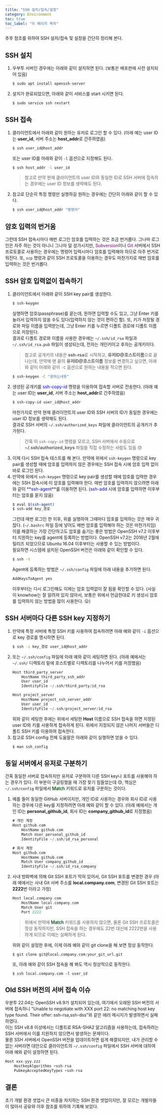 ```yaml
---
title: "SSH 설치/접속/설정"
category: Environment
toc: true
toc_label: "이 페이지 목차"
---
```


추후 참조를 위하여 SSH 설치/접속 및 설정을 간단히 정리해 본다.

## SSH 설치
1. 우부투 서버인 경우에는 아래와 같이 설치하면 된다. (보통은 배포판에 사전 설치되어 있음)
   ```bash
   $ sudo apt install openssh-server
   ```
1. 설치가 완료되었으면, 아래와 같이 서비스를 start 시키면 된다.
   ```bash
   $ sudo service ssh restart
   ```

## SSH 접속
1. 클라이언트에서 아래와 같이 원하는 유저로 로그인 할 수 있다. (아래 예는 user ID는 **user_id**, 서버 주소는 **host_addr**로 간주하였음)
   ```bash
   $ ssh user_id@host_addr
   ```
   또는 user ID를 아래와 같이 `-l` 옵션으로 지정해도 된다.
   ```bash
   $ ssh host_addr -l user_id
   ```
   > 참고로 만약 현재 클라이언트의 user ID와 동일한 ID로 SSH 서버에 접속하는 경우에는 user ID 정보를 생략해도 된다.
1. 참고로 단순히 특정 명령만 실행하길 원하는 경우에는 간단히 아래와 같이 할 수 있다.
   ```bash
   $ ssh user_id@host_addr "명령어"
   ```

## 암호 입력의 번거움
그런데 SSH 접속시마다 매번 로그인 암호를 입력하는 것은 조금 번거롭다. 그나마 로그인은 자주 하는 것이 아니니 그나마 덜 성가시지만, <font color=purple>Subversion</font>이나 <font color=purple>Git</font> 서버에서 SSH 프로토콜로 사용하는 경우에는 명령어 입력시마다 암호를 입력해야 하므로 아주 번거로워진다. 또, `scp` 명령과 같이 SSH 프로토콜을 이용하는 경우도 마찬가지로 매번 암호를 입력하는 것은 번거롭다.

## SSH 암호 입력없이 접속하기
1. 클라이언트에서 아래와 같이 SSH key pair를 생성한다.
   ```bash
   $ ssh-keygen
   ```
   실행하면 암호(passphrase)를 묻는데, 원하면 입력할 수도 있고, 그냥 Enter 키를 눌러서 입력하지 않을 수도 있다(입력하지 않는 것이 편하긴 함). 또, 키가 저장될 경로와 파일 이름을 입력받는데, 그냥 Enter 키를 누르면 디폴트 경로에 디폴트 이름으로 저장된다.  
   결과로 디폴트 경로와 이름을 사용한 경우에는 `~/.ssh/id_rsa` 파일과 `~/.ssh/id_rsa.pub` 파일이 생성되는데, 전자는 개인키이고 후자는 공개키이다.
   > 참고로 공개키의 내용은 **ssh-rsa**로 시작하고, **유저ID@호스트이름**으로 끝나는데, 만약에 맨 끝의 **유저ID@호스트이름** 정보를 변경하고 싶으면, 아래와 같이 아래와 같이 `-C` 옵션으로 원하는 내용을 적으면 된다.
   ```bash
   $ ssh-keygen -C "원하는내용"
   ```
1. 생성된 공개키를 <font color=blue>ssh-copy-id</font> 명령을 이용하여 접속할 서버로 전송한다. (아래 예는 user ID는 **user_id**, 서버 주소는 **host_addr**로 간주하였음)
   ```bash
   $ ssh-copy-id user_id@host_addr
   ```
   마찬가지로 만약 현재 클라이언트의 user ID와 SSH 서버의 ID가 동일한 경우에는 user ID 정보를 생략해도 된다.  
   결과로 SSH 서버의 `~/.ssh/authorized_keys` 파일에 클라이언트의 공개키가 추가된다.
   > 간혹 이 `ssh-copy-id` 명령을 모르고, SSH 서버에서 수동으로 **~/.ssh/authorized_keys** 파일을 직접 수정하는 사람도 있음 😓
1. 이제 다시 SSH 접속 테스트를 해 본다. 만약에 위에서 `ssh-keygen` 명령으로 key pair를 생성할 때에 암호를 입력하지 않은 경우에는 SSH 접속 시에 암호 입력 없이 바로 로그인 된다.
1. 만약에 위에서 `ssh-keygen` 명령으로 key pair를 생성할 때에 암호를 입력한 경우에는 SSH 접속시에 이 암호를 입력해야 한다. 매번 암호를 입력하지 않으려면 아래와 같이 **<font color=blue>ssh-agent</font>**를 이용하면 된다. (<font color=blue>ssh-add</font> 시에 암호를 입력하면 이후부터는 암호를 묻지 않음)
   ```bash
   $ eval $(ssh-agent)
   $ ssh-add key_경로
   ```
   그런데 매번 로그인 한 이후, 위를 실행하여 그때마다 암호를 입력하는 것은 매우 귀찮다. (`~/.bashrc` 파일 등에 넣어도 매번 암호를 입력해야 하는 것은 마찬가지임)  
   이를 해결하는 가장 간단하고도 암호를 숨기는 좋은 방법은 OpenSSH v7.2 이후부터 지원하는 key를 agent에 등록하는 방법이다. OpenSSH v7.2는 2016년 2월에 릴리즈 되었으므로 Ubuntu 16.04 이후부터는 사용할 수 있는 방법이다.  
   필요하면 시스템에 설치된 OpenSSH 버전은 아래와 같이 확인할 수 있다.
   ```bash
   $ ssh -V
   ```
   Agent에 등록하는 방법은 `~/.ssh/config` 파일에 아래 내용을 추가하면 된다.
   ```scala
   AddKeysToAgent yes
   ```
   이후부터는 다시 로그인해도 이제는 암호 입력없이 잘 됨을 확인할 수 있다. (사실 이 knowhow는 잘 알려져 있지 않아서, 보통은 위에서 언급한대로 키 생성시 암호를 입력하지 않는 방법을 많이 사용한다. 😛)

## SSH 서버마다 다른 SSH key 지정하기
1. 만약에 특정 서버에 특정 SSH 키를 사용하여 접속하려면 아래 예와 같이 `-i` 옵션으로 key 경로를 명시하면 된다.
   ```bash
   $ ssh -i key_경로 user_id@host_addr
   ```
1. 또는 `~/.ssh/config` 파일에 아래 예와 같이 세팅하면 된다. (아래 예에서는 `~/.ssh/` 디렉토리 밑에 호스트별로 디렉토리를 나누어서 키를 저장했음)
   ```scala
   Host third_party_server
       HostName third_party_ssh_addr
       User user_id
       IdentityFile ~/.ssh/third_party/id_rsa

   Host project_server
       HostName project_ssh_server_addr
       User user_id
       IdentityFile ~/.ssh/project_server/id_rsa
   ```
   위와 같이 세팅한 후에는 위에서 세팅한 **Host** 이름으로 SSH 접속을 하면 지정된 user ID와 키를 사용하게 접속하게 된다. 위에서 지정되지 않은 나머지 서버들은 디폴트 SSH 키를 이용하여 접속한다.  
1. 참고로 SSH config 전체 도움말은 아래와 같이 실행하면 얻을 수 있다.
   ```bash
   $ man ssh_config
   ```

## 동일 서버에서 유저로 구분하기
간혹 동일한 서버로 접속하지만 유저로 구분하여 다른 SSH key나 포트를 사용해야 하는 경우가 있다. 이 부분이 구글링했을 때 가장 찾기 힘들었는데 😓, 핵심은 `~/.ssh/config` 파일에서 <mark style='background-color: #dcffe4'>Match</mark> 키워드로 유저를 구분하는 것이다.
1. 예를 들어 동일한 GitHub 서버이지만, 개인 ID로 사용하는 경우와 회사 ID로 사용하는 경우에 다른 key를 지정하려면 아래 예와 같이 할 수 있다. (아래 예에서는 개인 ID는 **personal_github_id**, 회사 ID는 **company_github_id**로 지정했음)
   ```scala
   # 개인 계정
   Host github.com
       HostName github.com
       Match User personal_github_id
       IdentityFile ~/.ssh/id_rsa_personal

   # 회사 계정
   Host github.com
       HostName github.com
       Match User company_github_id
       IdentityFile ~/.ssh/id_rsa_company
   ```
1. 사내 방화벽에 의해 Git SSH 포트가 막혀 있어서, Git SSH 포트를 변경한 경우 (아래 예에서는 사내 Git 서버 주소를 **local.company.com**, 변경된 Git SSH 포트는 **2222**번 이라고 가정)
   ```scala
   Host local.company.com
       HostName local.company.com
       Match User git
       Port 2222
   ```
   > 위에서 만약에 <mark style='background-color: #dcffe4'>Match</mark> 키워드를 사용하지 않으면, 물론 Git SSH 프로토콜은 정상 동작하지만, SSH 접속을 하는 경우에도 22번 대신에 2222번을 사용하게 되므로 이때는 실패하게 된다.

   위와 같이 설정한 후에, 이제 아래 예와 같이 git clone을 해 보면 정상 동작한다.
   ```shell
   $ git clone git@local.company.com:your_git_url.git
   ```
   또, 아래 예와 같이 SSH 접속을 해 봐도 역시 정상적으로 동작한다.
   ```shell
   $ ssh local.company.com -l user_id
   ```

## Old SSH 버전의 서버 접속 이슈
우분투 22.04는 OpenSSH v8.9가 설치되어 있는데, 여기에서 오래된 SSH 버전의 서버에 접속하니 "Unable to negotiate with XXX port 22: no matching host key type found. Their offer: ssh-rsa,ssh-dss"와 같은 에러 메시지가 발생하면서 실패하였다.  
이는 SSH v8.8 이상에서는 디폴트로 RSA-SHA2 알고리즘을 사용하는데, 접속하려는 SSH 서버에서 이를 지원하지 않으면서 발생하는 문제이다.  
물론 SSH 서버에서 OpenSSH 버전을 업데이트하면 쉽게 해결되지만, 내가 관리할 수 없는 서버라면 대안으로 클라이언트의 `~/.ssh/config` 파일에서 SSH 서버에 대하여 아래 예와 같이 설정하면 된다.
```scala
Host xxx.yyy.zzz
    HostkeyAlgorithms +ssh-rsa
    PubkeyAcceptedKeyTypes +ssh-rsa
```

## 결론
초기 개발 환경 셋업시 큰 비중을 차지하는 SSH 환경 셋업이지만, 잘 모르는 개발자들이 많아서 공유와 이후 참조를 위하여 기록해 보았다.
